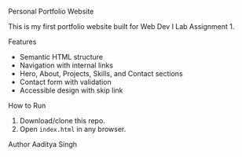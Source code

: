 Personal Portfolio Website

This is my first portfolio website built for Web Dev I Lab Assignment 1.

Features
- Semantic HTML structure
- Navigation with internal links
- Hero, About, Projects, Skills, and Contact sections
- Contact form with validation
- Accessible design with skip link

How to Run
1. Download/clone this repo.
2. Open `index.html` in any browser.

Author
Aaditya Singh
